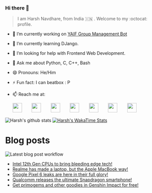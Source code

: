 ### Hi there 👋

> I am Harsh Navdhare, from India :india: . Welcome to my :octocat: profile.

* 🔭 I’m currently working on [YAIF Group Management Bot](https://github.com/YAIFoundation/YAR_Manager_Bot)
* 🌱 I’m currently learning DJango.
* 🤔 I’m looking for help with Frontend Web Development.
* 💬 Ask me about Python, C, C++, Bash
* 😄 Pronouns: He/Him
* ⚡ Fun fact: I can beatbox : P
* 📫 Reach me at: 
 

    [<img src="https://simpleicons.org/icons/instagram.svg" width="30">](https://www.instagram.com/plus_infinity.hn) &nbsp;&nbsp;&nbsp;&nbsp;&nbsp;&nbsp;
    [<img src="https://simpleicons.org/icons/facebook.svg" width="30">](https://www.facebook.com/harsh.navdhare.infinity) &nbsp;&nbsp;&nbsp;&nbsp;&nbsp;&nbsp; 
    [<img src="https://simpleicons.org/icons/twitter.svg" width="30">](https://twitter.com/hnavdhare) &nbsp;&nbsp;&nbsp;&nbsp;&nbsp;&nbsp; 
    [<img src="https://simpleicons.org/icons/xdadevelopers.svg" width="30">](https://forum.xda-developers.com/member.php?u=8122486) &nbsp;&nbsp;&nbsp;&nbsp;&nbsp;&nbsp; 
    [<img src="https://simpleicons.org/icons/telegram.svg" width="30">](https://t.me/infinitEplus) &nbsp;&nbsp;&nbsp;&nbsp;&nbsp;&nbsp;
    [<img src="https://simpleicons.org/icons/snapchat.svg" width="30">](https://www.snapchat.com/add/plus.infinity) &nbsp;&nbsp;&nbsp;&nbsp;&nbsp;&nbsp; 
    [<img src="https://simpleicons.org/icons/gmail.svg" width="30">](mailto:navdhareharsh2001@gmail.com)

 
 

![Harsh's github stats](https://github-readme-stats-infinity-plus.vercel.app/api?username=infinity-plus&show_icons=true&count_private=true&theme=dark) [![Harsh's WakaTime Stats](https://github-readme-stats-infinity-plus.vercel.app/api/wakatime?username=infinity_plus&theme=dark)](https://wakatime.com/@infinity_plus)

# Blog posts

![Latest blog post workflow](https://github.com/infinity-plus/infinity-plus/workflows/Latest%20blog%20post%20workflow/badge.svg)

<!-- BLOG-POST-LIST:START -->
- [Intel 12th Gen CPUs to bring bleeding edge tech!](https://spadebee.com/2021/07/12/intel-12th-gen-cpus-to-bring-bleeding-edge-tech/?utm_source=rss&utm_medium=rss&utm_campaign=intel-12th-gen-cpus-to-bring-bleeding-edge-tech)
- [Realme has made a laptop, but the Apple MacBook way!](https://spadebee.com/2021/07/12/realme-has-made-a-laptop-but-the-apple-macbook-way/?utm_source=rss&utm_medium=rss&utm_campaign=realme-has-made-a-laptop-but-the-apple-macbook-way)
- [Google Pixel 6 leaks are here in their full glory!](https://spadebee.com/2021/07/10/google-pixel-6-leaks-are-here-in-their-full-glory/?utm_source=rss&utm_medium=rss&utm_campaign=google-pixel-6-leaks-are-here-in-their-full-glory)
- [Qualcomm releases the ultimate Snapdragon smartphone!](https://spadebee.com/2021/07/09/qualcomm-releases-the-ultimate-snapdragon-smartphone/?utm_source=rss&utm_medium=rss&utm_campaign=qualcomm-releases-the-ultimate-snapdragon-smartphone)
- [Get primogems and other goodies in Genshin Impact for free!](https://spadebee.com/2021/07/09/get-primogems-and-other-goodies-in-genshin-impact-for-free/?utm_source=rss&utm_medium=rss&utm_campaign=get-primogems-and-other-goodies-in-genshin-impact-for-free)
<!-- BLOG-POST-LIST:END -->
